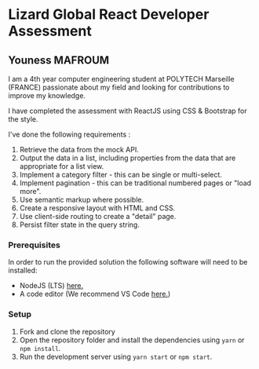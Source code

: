 # Lizard Global React Developer Assessment

## Youness MAFROUM

I am a 4th year computer engineering student at POLYTECH Marseille (FRANCE) passionate about my field and looking for contributions to improve my knowledge.

I have completed the assessment with ReactJS using CSS & Bootstrap for the style.

I've done the following requirements :

1. Retrieve the data from the mock API.
1. Output the data in a list, including properties from the data that are appropriate for a list view.
1. Implement a category filter - this can be single or multi-select.
1. Implement pagination - this can be traditional numbered pages or "load more".
1. Use semantic markup where possible.
1. Create a responsive layout with HTML and CSS.
1. Use client-side routing to create a "detail" page.
1. Persist filter state in the query string.


### Prerequisites

In order to run the provided solution the following software will need to be installed:

- NodeJS (LTS) [here.](https://nodejs.org/en/)
- A code editor (We recommend VS Code [here.](https://code.visualstudio.com/))

### Setup

1. Fork and clone the repository
2. Open the repository folder and install the dependencies using `yarn` or `npm install`.
3. Run the development server using `yarn start` or `npm start`.


